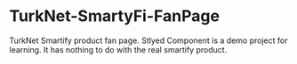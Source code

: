 # TurkNet-SmartyFi-FanPage
TurkNet Smartify product fan page. Stlyed Component is a demo project for learning. It has nothing to do with the real smartify product.
